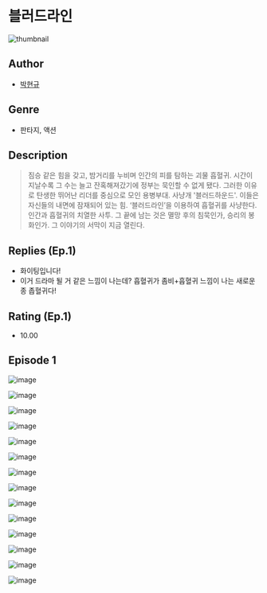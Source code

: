 # 블러드라인
![thumbnail](https://image-comic.pstatic.net/user_contents_data/challenge_comic/2023/05/25/294153/upload_3906422316026127713_480x623.jpeg)

## Author
- [박현규](https://comic.naver.com/artistTitle?id=294153)

## Genre
- 판타지, 액션

## Description
> 짐승 같은 힘을 갖고, 밤거리를 누비며 인간의 피를 탐하는 괴물 흡혈귀. 시간이 지날수록 그 수는 늘고 잔혹해져갔기에 정부는 묵인할 수 없게 됐다. 그러한 이유로 탄생한 뛰어난 리더를 중심으로 모인 용병부대. 사냥개 '블러드하운드'. 이들은 자신들의 내면에 잠재되어 있는 힘. ‘블러드라인’을 이용하여 흡혈귀를 사냥한다. 인간과 흡혈귀의 치열한 사투. 그 끝에 남는 것은 멸망 후의 침묵인가, 승리의 봉화인가. 그 이야기의 서막이 지금 열린다.

## Replies (Ep.1)
- 화이팅입니다!
- 이거 드라마 될 거 같은 느낌이 나는데? 흡혈귀가 좀비+흡혈귀 느낌이 나는 새로운 종 좁혈귀다!

## Rating (Ep.1)
- 10.00

## Episode 1
![image](https://image-comic.pstatic.net/user_contents_data/challenge_comic/2023/05/25/294153/upload_7149292017862010164.jpeg)

![image](https://image-comic.pstatic.net/user_contents_data/challenge_comic/2023/05/25/294153/upload_7293921773134951224.jpeg)

![image](https://image-comic.pstatic.net/user_contents_data/challenge_comic/2023/05/25/294153/upload_4062640915094975332.jpeg)

![image](https://image-comic.pstatic.net/user_contents_data/challenge_comic/2023/05/25/294153/upload_3904676076692123700.jpeg)

![image](https://image-comic.pstatic.net/user_contents_data/challenge_comic/2023/05/25/294153/upload_7076905871865100599.jpeg)

![image](https://image-comic.pstatic.net/user_contents_data/challenge_comic/2023/05/25/294153/upload_3834589898382337589.jpeg)

![image](https://image-comic.pstatic.net/user_contents_data/challenge_comic/2023/05/25/294153/upload_3834311928938051172.jpeg)

![image](https://image-comic.pstatic.net/user_contents_data/challenge_comic/2023/05/25/294153/upload_3545794399893272374.jpeg)

![image](https://image-comic.pstatic.net/user_contents_data/challenge_comic/2023/05/25/294153/upload_3904959772992024628.jpeg)

![image](https://image-comic.pstatic.net/user_contents_data/challenge_comic/2023/05/25/294153/upload_7076334117094241889.jpeg)

![image](https://image-comic.pstatic.net/user_contents_data/challenge_comic/2023/05/25/294153/upload_7221071448346276401.jpeg)

![image](https://image-comic.pstatic.net/user_contents_data/challenge_comic/2023/05/25/294153/upload_7077468628407902776.jpeg)

![image](https://image-comic.pstatic.net/user_contents_data/challenge_comic/2023/05/25/294153/upload_7004285320002025265.jpeg)

![image](https://image-comic.pstatic.net/user_contents_data/challenge_comic/2023/05/25/294153/upload_3474352720607393337.jpeg)
